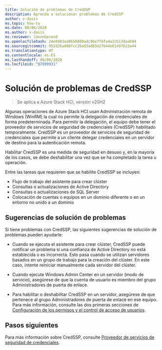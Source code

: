 ```yaml
---
title: Solución de problemas de CredSSP
description: Aprenda a solucionar problemas de CredSSP
author: v-dasis
ms.topic: how-to
ms.date: 08/06/2020
ms.author: v-dasis
ms.reviewer: JasonGerend
ms.openlocfilehash: 24e9483aa9658809adc9be7fbfa4a2cb13daab84
ms.sourcegitcommit: 952d26ad08fcc28ad3ad83e27644e61497623a44
ms.translationtype: HT
ms.contentlocale: es-ES
ms.lasthandoff: 08/06/2020
ms.locfileid: "87899931"
---
```

# <a name="troubleshoot-credssp"></a>Solución de problemas de CredSSP

> Se aplica a Azure Stack HCl, versión v20H2

Algunas operaciones de Azure Stack HCI usan Administración remota de Windows (WinRM) la cual no permite la delegación de credenciales de forma predeterminada. Para permitir la delegación, el equipo debe tener el proveedor de servicios de seguridad de credenciales (CredSSP) habilitado temporalmente. CredSSP es un proveedor de servicios de seguridad de credenciales que permite a un cliente delegar credenciales en un servidor de destino para la autenticación remota. 

Habilitar CredSSP es una medida de seguridad en desuso y, en la mayoría de los casos, se debe deshabilitar una vez que se ha completado la tarea u operación.

Entre las tareas que requieren que se habilite CredSSP se incluyen:

- Flujo de trabajo del asistente para crear clúster
- Consultas o actualizaciones de Active Directory
- Consultas o actualizaciones de SQL Server
- Colocación de cuentas o equipos en un dominio diferente o en un entorno no unido a un dominio

## <a name="troubleshooting-tips"></a>Sugerencias de solución de problemas

Si tiene problemas con CredSSP, las siguientes sugerencias de solución de problemas pueden ayudarle:

- Cuando se ejecuta el asistente para crear clúster, CredSSP puede notificar un problema si una confianza de Active Directory no está establecida o es incorrecta. Esto pasa cuando se utilizan servidores basados en un grupo de trabajo para la creación del clúster. En este caso, intente reiniciar manualmente cada servidor del clúster.

- Cuando ejecute Windows Admin Center en un servidor (modo de servicio), asegúrese de que la cuenta de usuario es miembro del grupo Administradores de puerta de enlace.

- Para habilitar o deshabilitar CredSSP en un servidor, asegúrese de que pertenece al grupo Administradores de puerta de enlace en ese equipo. Para más información, consulte las dos primeras secciones de [Configuración de los permisos y el control de acceso de usuarios](/windows-server/manage/windows-admin-center/configure/user-access-control#gateway-access-role-definitions).

## <a name="next-steps"></a>Pasos siguientes

Para más información sobre CredSSP, consulte [Proveedor de servicios de seguridad de credenciales](/windows/win32/secauthn/credential-security-support-provider).